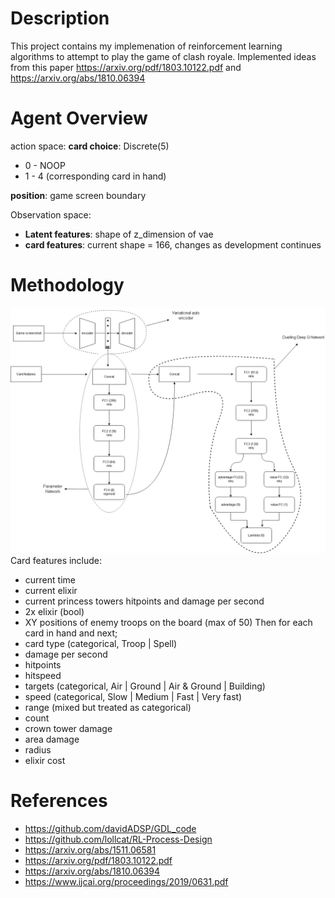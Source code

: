 # Description
This project contains my implemenation of reinforcement learning algorithms to attempt to play the game of clash royale. 
Implemented ideas from this paper https://arxiv.org/pdf/1803.10122.pdf and https://arxiv.org/abs/1810.06394
# Agent Overview
action space: 
**card choice**: Discrete(5) 
 - 0 - NOOP
 - 1 - 4 (corresponding card in hand)
 
**position**: game screen boundary

Observation space:

 - **Latent features**: shape of z_dimension of vae
 - **card features**: current shape = 166, changes as development continues


# Methodology
![model](methodology.png)
Card features include:

 - current time
 - current elixir
 - current princess towers hitpoints and damage per second
 - 2x elixir (bool)
 - XY positions of enemy troops on the board (max of 50)
 Then for each card in hand and next; 
 - card type (categorical, Troop | Spell)
 - damage per second
 - hitpoints
 - hitspeed
 - targets (categorical, Air | Ground | Air & Ground | Building)
 - speed (categorical, Slow | Medium | Fast | Very fast)
 - range (mixed but treated as categorical)
 - count
 - crown tower damage
 - area damage
 - radius
 - elixir cost
# References

 - https://github.com/davidADSP/GDL_code
 - https://github.com/lollcat/RL-Process-Design
 - https://arxiv.org/abs/1511.06581
 - https://arxiv.org/pdf/1803.10122.pdf
 - https://arxiv.org/abs/1810.06394
 - https://www.ijcai.org/proceedings/2019/0631.pdf
